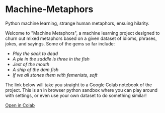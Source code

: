 # Machine-Metaphors
Python machine learning, strange human metaphors, ensuing hilarity.

Welcome to "Machine Metaphors", a machine learning project designed to churn out mixed metaphors based on a given dataset of idioms, phrases, jokes, and sayings. Some of the gems so far include:  
  
  * *Play the sack to dead*  
  * *A pie in the saddle is three in the fish*  
  * *Jest of the mouth*  
  * *A ship of the dam fish*  
  * *If we all stones them with femenists, soft*  

The link below will take you straight to a Google Colab notebook of the project. This is an in browser python sandbox where you can play around with settings, or even use your own dataset to do something similar!

[Open in Colab](https://colab.research.google.com/drive/1acELGtK-TsiNibr4PnnDvIg2yjUEAt1R)
